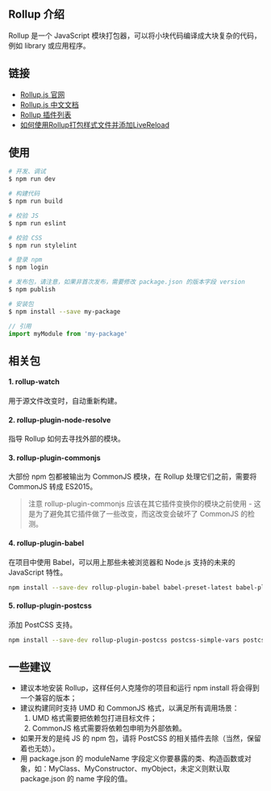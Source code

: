 ## Rollup 介绍
Rollup 是一个 JavaScript 模块打包器，可以将小块代码编译成大块复杂的代码，例如 library 或应用程序。

## 链接
- [Rollup.js 官网](http://rollup.org/)
- [Rollup.js 中文文档](https://rollup.bootcss.com/)
- [Rollup 插件列表](https://github.com/rollup/rollup/wiki/Plugins)
- [如何使用Rollup打包样式文件并添加LiveReload](http://www.w3cplus.com/javascript/learn-rollup-css.html)

## 使用
```bash
# 开发、调试
$ npm run dev

# 构建代码
$ npm run build

# 校验 JS
$ npm run eslint

# 校验 CSS
$ npm run stylelint

# 登录 npm
$ npm login

# 发布包，请注意，如果非首次发布，需要修改 package.json 的版本字段 version
$ npm publish

# 安装包
$ npm install --save my-package
```

```js
// 引用
import myModule from 'my-package'
```

## 相关包
#### 1. rollup-watch
用于源文件改变时，自动重新构建。

#### 2. rollup-plugin-node-resolve
指导 Rollup 如何去寻找外部的模块。

#### 3. rollup-plugin-commonjs
大部份 npm 包都被输出为 CommonJS 模块，在 Rollup 处理它们之前，需要将 CommonJS 转成 ES2015。
> 注意 rollup-plugin-commonjs 应该在其它插件变换你的模块之前使用 - 这是为了避免其它插件做了一些改变，而这改变会破坏了 CommonJS 的检测。

#### 4. rollup-plugin-babel
在项目中使用 Babel，可以用上那些未被浏览器和 Node.js 支持的未来的 JavaScript 特性。
```bash
npm install --save-dev rollup-plugin-babel babel-preset-latest babel-plugin-external-helpers
```

#### 5. rollup-plugin-postcss
添加 PostCSS 支持。
```bash
npm install --save-dev rollup-plugin-postcss postcss-simple-vars postcss-nested postcss-cssnext cssnano
```

## 一些建议
- 建议本地安装 Rollup，这样任何人克隆你的项目和运行 npm install 将会得到一个兼容的版本；
- 建议构建同时支持 UMD 和 CommonJS 格式，以满足所有调用场景：
  1. UMD 格式需要把依赖包打进目标文件；
  2. CommonJS 格式需要将依赖包申明为外部依赖。
- 如果开发的是纯 JS 的 npm 包，请将 PostCSS 的相关插件去除（当然，保留着也无妨）。
- 用 package.json 的 moduleName 字段定义你要暴露的类、构造函数或对象，如：MyClass、MyConstructor、myObject，未定义则默认取 package.json 的 name 字段的值。
